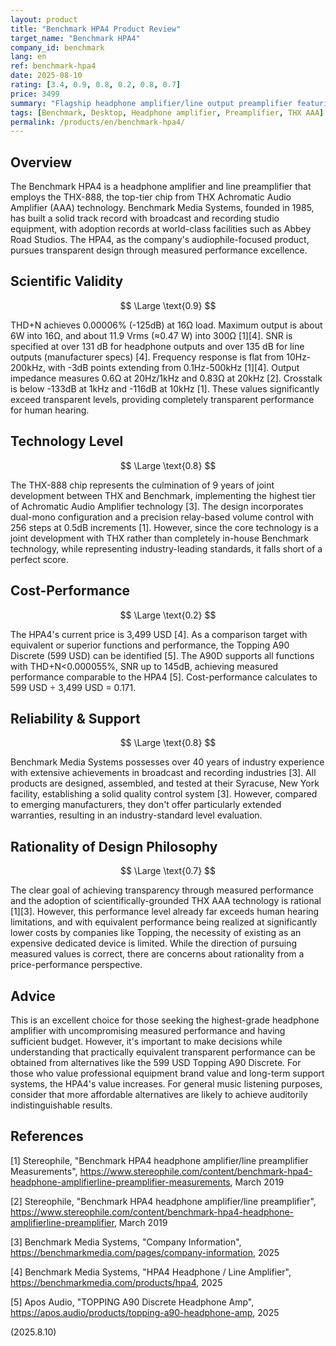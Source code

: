 ```yaml
---
layout: product
title: "Benchmark HPA4 Product Review"
target_name: "Benchmark HPA4"
company_id: benchmark
lang: en
ref: benchmark-hpa4
date: 2025-08-10
rating: [3.4, 0.9, 0.8, 0.2, 0.8, 0.7]
price: 3499
summary: "Flagship headphone amplifier/line output preamplifier featuring THX AAA-888 technology, achieving measured performance that far exceeds transparent levels"
tags: [Benchmark, Desktop, Headphone amplifier, Preamplifier, THX AAA]
permalink: /products/en/benchmark-hpa4/
---
```

## Overview

The Benchmark HPA4 is a headphone amplifier and line preamplifier that employs the THX-888, the top-tier chip from THX Achromatic Audio Amplifier (AAA) technology. Benchmark Media Systems, founded in 1985, has built a solid track record with broadcast and recording studio equipment, with adoption records at world-class facilities such as Abbey Road Studios. The HPA4, as the company's audiophile-focused product, pursues transparent design through measured performance excellence.

## Scientific Validity

$$ \Large \text{0.9} $$

THD+N achieves 0.00006% (-125dB) at 16Ω load. Maximum output is about 6W into 16Ω, and about 11.9 Vrms (≈0.47 W) into 300Ω [1][4]. SNR is specified at over 131 dB for headphone outputs and over 135 dB for line outputs (manufacturer specs) [4]. Frequency response is flat from 10Hz-200kHz, with -3dB points extending from 0.1Hz-500kHz [1][4]. Output impedance measures 0.6Ω at 20Hz/1kHz and 0.83Ω at 20kHz [2]. Crosstalk is below -133dB at 1kHz and -116dB at 10kHz [1]. These values significantly exceed transparent levels, providing completely transparent performance for human hearing.

## Technology Level

$$ \Large \text{0.8} $$

The THX-888 chip represents the culmination of 9 years of joint development between THX and Benchmark, implementing the highest tier of Achromatic Audio Amplifier technology [3]. The design incorporates dual-mono configuration and a precision relay-based volume control with 256 steps at 0.5dB increments [1]. However, since the core technology is a joint development with THX rather than completely in-house Benchmark technology, while representing industry-leading standards, it falls short of a perfect score.

## Cost-Performance

$$ \Large \text{0.2} $$

The HPA4's current price is 3,499 USD [4]. As a comparison target with equivalent or superior functions and performance, the Topping A90 Discrete (599 USD) can be identified [5]. The A90D supports all functions with THD+N<0.000055%, SNR up to 145dB, achieving measured performance comparable to the HPA4 [5]. Cost-performance calculates to 599 USD ÷ 3,499 USD = 0.171.

## Reliability & Support

$$ \Large \text{0.8} $$

Benchmark Media Systems possesses over 40 years of industry experience with extensive achievements in broadcast and recording industries [3]. All products are designed, assembled, and tested at their Syracuse, New York facility, establishing a solid quality control system [3]. However, compared to emerging manufacturers, they don't offer particularly extended warranties, resulting in an industry-standard level evaluation.

## Rationality of Design Philosophy

$$ \Large \text{0.7} $$

The clear goal of achieving transparency through measured performance and the adoption of scientifically-grounded THX AAA technology is rational [1][3]. However, this performance level already far exceeds human hearing limitations, and with equivalent performance being realized at significantly lower costs by companies like Topping, the necessity of existing as an expensive dedicated device is limited. While the direction of pursuing measured values is correct, there are concerns about rationality from a price-performance perspective.

## Advice

This is an excellent choice for those seeking the highest-grade headphone amplifier with uncompromising measured performance and having sufficient budget. However, it's important to make decisions while understanding that practically equivalent transparent performance can be obtained from alternatives like the 599 USD Topping A90 Discrete. For those who value professional equipment brand value and long-term support systems, the HPA4's value increases. For general music listening purposes, consider that more affordable alternatives are likely to achieve auditorily indistinguishable results.

## References

[1] Stereophile, "Benchmark HPA4 headphone amplifier/line preamplifier Measurements", https://www.stereophile.com/content/benchmark-hpa4-headphone-amplifierline-preamplifier-measurements, March 2019

[2] Stereophile, "Benchmark HPA4 headphone amplifier/line preamplifier", https://www.stereophile.com/content/benchmark-hpa4-headphone-amplifierline-preamplifier, March 2019

[3] Benchmark Media Systems, "Company Information", https://benchmarkmedia.com/pages/company-information, 2025

[4] Benchmark Media Systems, "HPA4 Headphone / Line Amplifier", https://benchmarkmedia.com/products/hpa4, 2025

[5] Apos Audio, "TOPPING A90 Discrete Headphone Amp", https://apos.audio/products/topping-a90-headphone-amp, 2025

(2025.8.10)
